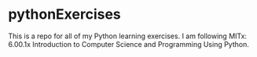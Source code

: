 # pythonExercises
This is a repo for all of my Python learning exercises. I am following MITx: 6.00.1x Introduction to Computer Science and Programming Using Python.
